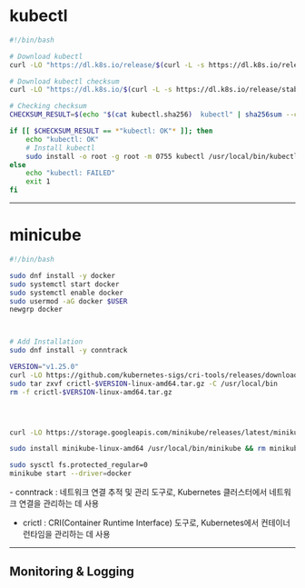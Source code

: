 # kubectl

```sh
#!/bin/bash

# Download kubectl
curl -LO "https://dl.k8s.io/release/$(curl -L -s https://dl.k8s.io/release/stable.txt)/bin/linux/amd64/kubectl"

# Download kubectl checksum
curl -LO "https://dl.k8s.io/$(curl -L -s https://dl.k8s.io/release/stable.txt)/bin/linux/amd64/kubectl.sha256"

# Checking checksum
CHECKSUM_RESULT=$(echo "$(cat kubectl.sha256)  kubectl" | sha256sum --check)

if [[ $CHECKSUM_RESULT == *"kubectl: OK"* ]]; then
    echo "kubectl: OK"
    # Install kubectl
    sudo install -o root -g root -m 0755 kubectl /usr/local/bin/kubectl
else
    echo "kubectl: FAILED"
    exit 1
fi
```

---

# minicube
```sh
#!/bin/bash

sudo dnf install -y docker
sudo systemctl start docker
sudo systemctl enable docker
sudo usermod -aG docker $USER
newgrp docker 



# Add Installation
sudo dnf install -y conntrack

VERSION="v1.25.0"
curl -LO https://github.com/kubernetes-sigs/cri-tools/releases/download/$VERSION/crictl-$VERSION-linux-amd64.tar.gz
sudo tar zxvf crictl-$VERSION-linux-amd64.tar.gz -C /usr/local/bin
rm -f crictl-$VERSION-linux-amd64.tar.gz




curl -LO https://storage.googleapis.com/minikube/releases/latest/minikube-linux-amd64

sudo install minikube-linux-amd64 /usr/local/bin/minikube && rm minikube-linux-amd64

sudo sysctl fs.protected_regular=0
minikube start --driver=docker

```
- conntrack : 네트워크 연결 추적 및 관리 도구로, Kubernetes 클러스터에서 네트워크 연결을 관리하는 데 사용
- crictl : CRI(Container Runtime Interface) 도구로, Kubernetes에서 컨테이너 런타임을 관리하는 데 사용






---
## Monitoring & Logging




